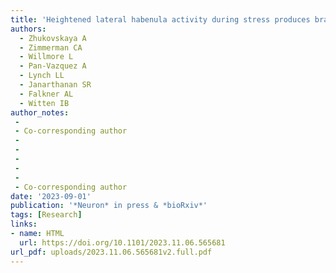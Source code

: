 ```yaml
---
title: 'Heightened lateral habenula activity during stress produces brainwide and behavioral substrates of susceptibility'
authors:
  - Zhukovskaya A
  - Zimmerman CA
  - Willmore L
  - Pan-Vazquez A
  - Lynch LL
  - Janarthanan SR
  - Falkner AL
  - Witten IB
author_notes:
 -
 - Co-corresponding author
 -
 -
 -
 -
 -
 - Co-corresponding author
date: '2023-09-01'
publication: '*Neuron* in press & *bioRxiv*'
tags: [Research]
links:
- name: HTML
  url: https://doi.org/10.1101/2023.11.06.565681
url_pdf: uploads/2023.11.06.565681v2.full.pdf
---
```

